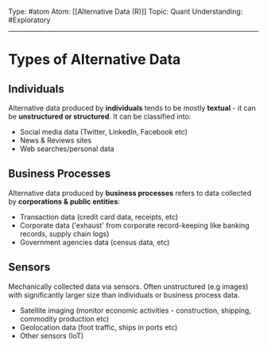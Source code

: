 Type: #atom
Atom: [[Alternative Data (R)]]
Topic: Quant
Understanding: #Exploratory 

----
# Types of Alternative Data

## Individuals

Alternative data produced by **individuals** tends to be mostly **textual** - it can be **unstructured or structured**. It can be classified into: 
* Social media data (Twitter, LinkedIn, Facebook etc)
* News & Reviews sites
* Web searches/personal data

## Business Processes

Alternative data produced by **business processes** refers to data collected by **corporations & public entities**:
* Transaction data (credit card data, receipts, etc)
* Corporate data ('exhaust' from corporate record-keeping like banking records, supply chain logs)
* Government agencies data (census data, etc)

## Sensors

Mechanically collected data via sensors. Often unstructured (e.g images) with significantly larger size than individuals or business process data. 
* Satellite imaging (monitor economic activities - construction, shipping, commodity production etc)
* Geolocation data (foot traffic, ships in ports etc)
* Other sensors (IoT)



